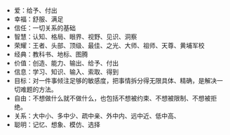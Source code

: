 * 爱：给予、付出
* 幸福：舒服、满足
* 信任：一切关系的基础
* 智慧：认知、格局、眼界、视野、见识、洞察
* 荣耀：王者、头部、顶级、最佳、之光、大师、祖师、天尊、黄埔军校
* 经典：教科书、地标、图腾
* 价值：创造、能力、输出、给予、付出
* 信息：学习、知识、输入、索取、得到
* 目标：对一件事倾注足够的敏感度，把事情拆分得无限具体、精确，是解决一切难题的方法。
* 自由：不想做什么就不做什么，也包括不想被约束、不想被限制、不想被拒绝。
* 关系：大中小、多中少、疏中亲、外中内、远中近、低中高、
* 聪明：记忆、想象、模仿、选择
